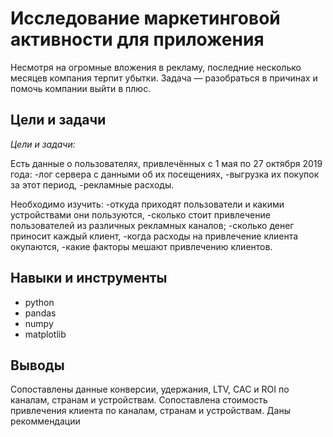 # Исследование маркетинговой активности для приложения

Несмотря на огромные вложения в рекламу, последние несколько месяцев компания терпит убытки. Задача — разобраться в причинах и помочь компании выйти в плюс.

## Цели и задачи

*Цели и задачи:*

Есть данные о пользователях, привлечённых с 1 мая по 27 октября 2019 года:
-лог сервера с данными об их посещениях,
-выгрузка их покупок за этот период,
-рекламные расходы.

Необходимо изучить:
-откуда приходят пользователи и какими устройствами они пользуются,
-сколько стоит привлечение пользователей из различных рекламных каналов;
-сколько денег приносит каждый клиент,
-когда расходы на привлечение клиента окупаются,
-какие факторы мешают привлечению клиентов.

## Навыки и инструменты
- python
- pandas
- numpy
- matplotlib
  
## Выводы
Сопоставлены данные конверсии, удержания, LTV, CAC и ROI по каналам, странам и устройствам.
Сопоставлена стоимость привлечения клиента по каналам, странам и устройствам.
Даны рекоммендации
